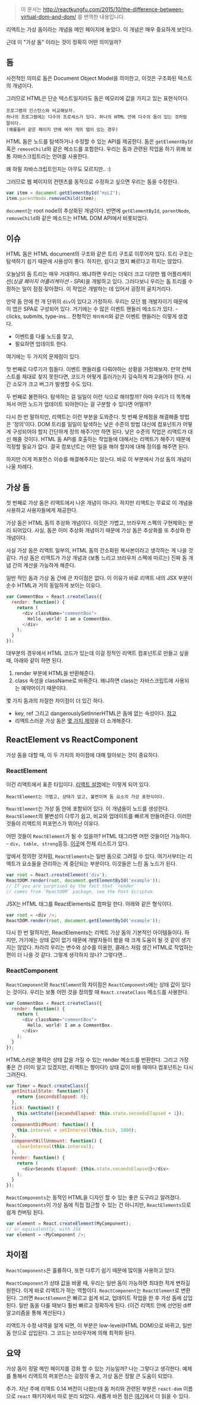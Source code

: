 > 이 문서는 http://reactkungfu.com/2015/10/the-difference-between-virtual-dom-and-dom/ 를 번역한 내용입니다.

리액트는 가상 돔이라는 개념을 메인 페이지에 놓았다. 이 개념은 매우 중요하게 보인다.

근데 이 "가상 돔" 이라는 것이 정확히 어떤 의미일까?

## 돔

사전적인 의미로 돔은 Document Object Model을 의미한고, 이것은 구조화된 텍스트의 개념이다. 

그러므로 HTML은 단순 텍스트일지라도 돔은 메모리에 값을 가지고 있는 표현식이다.

```
프로그램의 인스턴스와 비교해보자.
하나의 프로그램에는 다수의 프로세스가 있다. 하나의 HTML 안에 다수의 돔이 있는 것처럼 말이다.
(예를들어 같은 페이지 안에 여러 개의 탭이 있는 경우)
```

HTML 돔은 노드를 탐색하거나 수정할 수 있는 API를 제공한다. 돔은 ``` getElementById ``` 혹은 ``` removeChild ```와 같은 메소드를 포함한다. 우리는 돔과 관련된 작업을 하기 위해 보통 자바스크립트라는 언어를 사용한다. 

왜 하필 자바스크립트인지는 아무도 모르지만.. :)

그러므로 웹 페이지의 컨텐츠를 동적으로 수정하고 싶으면 우리는 돔을 수정한다.

``` javascript
var item = document.getElementById("myLI");
item.parentNode.removeChild(item);
```

``` document ```는 root node의 추상화된 개념이다. 반면에 ``` getElementById ```, ``` parentNode ```, ``` removeChild ```와 같은 메소드는 HTML DOM API에서 비롯되었다.

## 이슈

HTML 돔은 HTML document의 구조와 같은 트리 구조로 이루어져 있다. 트리 구조는 탐색하기 쉽기 때문에 사용성이 좋다. 하지만, 쉽다고 했지 빠르다고 하지는 않았다.

오늘날의 돔 트리는 매우 거대하다. 왜냐하면 우리는 더욱더 크고 다양한 웹 어플리케이션(_싱글 페이지 어플리케이션 - SPA_)을 개발하고 있다. 그러다보니 우리는 돔 트리를 수정하는 일이 점점 잦아졌다. 이 작업은 개발하는 데 있어서 굉장히 골치거리다.

만약 돔 안에 천 개 단위의 ``` div ```이 있다고 가정하자. 우리는 모던 웹 개발자이기 때문에 이 앱은 SPA로 구성되어 있다. 거기에는 수 많은 이벤트 핸들러 메소드가 있다. - clicks, submits, type-ins... 전형적인 ``` 제이쿼리 ```와 같은 이벤트 핸들러는 이렇게 생겼다.

- 이벤트를 다룰 노드를 찾고,
- 필요하면 업데이트 한다.

여기에는 두 가지의 문제점이 있다.

첫 번째로 다루기가 힘들다. 이벤트 핸들러를 다뤄야하는 상황을 가정해보자. 만약 컨텍스트를 제대로 찾지 못한다면, 코드가 어떻게 흘러가는지 깊숙하게 파고들어야 한다. 시간 소모가 크고 버그가 발생할 수도 있다.

두 번째로 불편하다. 탐색하는 걸 일일이 이런 식으로 해야할까? 아마 우리가 더 똑똑해져서 어떤 노드가 업데이트 되야한다는 걸 구분할 수 있다면 어떨까?

다시 한 번 말하지만, 리액트는 이런 부분을 도와준다. 첫 번째 문제점을 해결해줄 방법은 '정의'이다. DOM 트리를 일일이 탐색하는 낮은 수준의 방법 대신에 컴포넌트가 어떻게 구성되어야 할지 간단하게 정의 해주기만 하면 된다. 낮은 수준의 작업은 리액트가 대신 해줄 것이다. HTML 돔 API를 호출하는 작업들에 대해서는 리액트가 해주기 때문에 걱정할 필요가 없다. 결국 컴포넌트는 어떤 일을 해야 할지에 대해 정의를 해주면 된다.

하지만 이게 퍼포먼스 이슈를 해결해주지는 않는다. 바로 이 부분에서 가상 돔의 개념이 나올 차례다.

## 가상 돔

첫 번째로 가상 돔은 리액트에서 나온 개념이 아니다. 하지만 리액트는 무료로 이 개념을 사용하고 사용자들에게 제공한다.

가상 돔은 HTML 돔의 추상화 개념이다. 이것은 가볍고, 브라우저 스펙의 구현체와는 분리 되어있다. 사실, 돔은 이미 추상화 개념이기 때문에 가상 돔은 추상화를 또 추상화 한 개념이다.

사실 가상 돔은 리액트 일부의, HTML 돔의 간소화된 복사본이라고 생각하는 게 나을 것 같다. 가상 돔은 리액트가 가상 개념과 (보통 느리고 브라우저 스펙에 따르는) 진짜 돔 개념 간의 계산을 가능하게 해준다.

일반 적인 돔과 가상 돔 간에 큰 차이점은 없다. 이 이유가 바로 리액트 내의 JSX 부분이 순수 HTML과 거의 동일하게 보이는 이유다.

``` javascript
var CommentBox = React.createClass({
  render: function() {
    return (
      <div className="commentBox">
        Hello, world! I am a CommentBox.
      </div>
    );
  }
});
```

대부분의 경우에서 HTML 코드가 있는데 이걸 정적인 리액트 컴포넌트로 만들고 싶을 때, 아래와 같이 하면 된다.

1. render 부분에 HTML을 반환해준다.
2. class 속성을 className로 바꿔준다. 왜냐하면 class는 자바스크립트에 사용되는 예약어이기 때문이다. 

몇 가지 돔과의 자잘한 차이점이 더 있긴 하다.

- key, ref 그리고 dangerouslySetInnerHTML은 돔에 없는 속성이다. [참고](https://facebook.github.io/react/docs/special-non-dom-attributes.html)
- 리액트스러운 가상 돔은 [몇 가지 제약](https://facebook.github.io/react/docs/dom-differences.html)을 더 소개해준다.

## ReactElement vs ReactComponent

가상 돔을 대할 때, 이 두 가지의 차이점에 대해 알아보는 것이 중요하다.

### ReactElement

이건 리액트에서 표준 타입이다. [리액트 설명](https://facebook.github.io/react/docs/glossary.html#react-elements)에는 이렇게 되어 있다.

` ReactElement는 가볍고, 상태가 없고, 불변이며 돔 요소의 가상 표현식이다. `

``` ReactElement ```는 가상 돔 안에 포함되어 있다. 이 개념들이 노드를 생성한다. ``` ReactElement ```의 불변성이 다루기 쉽고, 비교와 업데이트를 빠르게 만들어준다. 이러한 것들이 리액트의 퍼포먼스가 뛰어난 이유다.


어떤 것들이 ``` ReactElement ```가 될 수 있을까? HTML 태그라면 어떤 것들이던 가능하다. - ``` div, table, strong ```등등. [이곳](https://facebook.github.io/react/docs/tags-and-attributes.html)에 전체 리스트가 있다.

앞에서 정의한 것처럼, ``` ReactElements ```는 일반 돔으로 그려질 수 있다. 여기서부터는 리액트가 요소들을 관리하는 게 중단되는 부분이다. 이것들은 느린 돔 노드가 된다.

``` javascript
var root = React.createElement('div');
ReactDOM.render(root, document.getElementById('example'));
// If you are surprised by the fact that `render` 
// comes from `ReactDOM` package, see the Post Scriptum.
```

JSX는 HTML 태그를 ReactElements로 컴파일 한다. 아래와 같은 형식이다.

``` javascript
var root = <div />;
ReactDOM.render(root, document.getElementById('example'));
```

다시 한 번 말하지만, ReactElements는 리액트 가상 돔의 기본적인 아이템들이다. 하지만, 거기에는 상태 값이 없기 때문에 개발자들이 봤을 때 크게 도움이 될 것 같이 생기지는 않았다. 차라리 우리는 변수와 상수를 이용한, 클래스 처럼 생긴 HTML로 작업하는 편이 더 나을 것 같다. 그렇게 생각하지 않나? 그렇다면...

### ReactComponent

``` ReactComponent ```와 ``` ReactElement ```의 차이점은 ``` ReactComponents ```에는 상태 값이 있다는 것이다.
우리는 보통 어떤 것을 정의할 때 ``` React.createClass ``` 메소드를 사용한다.

``` javascript
var CommentBox = React.createClass({
  render: function() {
    return (
      <div className="commentBox">
        Hello, world! I am a CommentBox.
      </div>
    );
  }
});
```

HTML스러운 블럭은 상태 값을 가질 수 있는  render 메소드를 반환한다. 그리고 가장 좋은 건 (이미 알고 있겠지만, 리액트는 짱이다!) 상태 값이 바뀔 때마다 컴포넌트는 다시 그려진다.

``` javascript
var Timer = React.createClass({
  getInitialState: function() {
    return {secondsElapsed: 0};
  },
  tick: function() {
    this.setState({secondsElapsed: this.state.secondsElapsed + 1});
  },
  componentDidMount: function() {
    this.interval = setInterval(this.tick, 1000);
  },
  componentWillUnmount: function() {
    clearInterval(this.interval);
  },
  render: function() {
    return (
      <div>Seconds Elapsed: {this.state.secondsElapsed}</div>
    );
  }
});
```

``` ReactComponents ```는 동적인 HTML을 디자인 할 수 있는 좋은 도구라고 알려졌다. ``` ReactComponents ```이 가상 돔에 직접 접근할 수 있는 건 아니지만,  ``` ReactElements ```으로 쉽게 컨버팅 된다.

``` javascript
var element = React.createElement(MyComponent);
// or equivalently, with JSX
var element = <MyComponent />;
```

## 차이점

``` ReactComponents ```은 훌륭하다, 또한 다루기 쉽기 때문에 많이들 사용하고 있다. 

``` ReactComponent ```가 상태 값을 바꿀 때, 우리는 일반 돔이 가능하면 최대한 적게 변하길 원한다. 이게 바로 리액트가 하는 역할이다. ``` ReactComponent ```는 ``` ReactElement ```로 변환된다. 그러면 ``` ReactElement ```은 빠르고 쉽게 비교, 업데이트 작업을 한 후 가상 돔에 삽입된다. 일반 돔을 다룰 때보다 훨씬 빠르고 정확하게 된다. (이건 리액트 안에 선언된 diff 알고리즘을 통해 계산된다.)

리액트가 수정 내역을 알게 되면, 이 부분은 low-level(HTML DOM)으로 바뀌고, 일반 돔 안으로 삽입된다. 그 코드는 브라우저에 의해 최적화 된다.

## 요약

가상 돔이 정말 메인 페이지를 강화 할 수 있는 기능일까? 나는 그렇다고 생각한다. 예제를 통해서 리액트의 퍼포먼스는 굉장히 좋고, 가상 돔은 정말 큰 도움이 되었다.

추가. 지난 주에 리액트 0.14 버전이 나왔는데 돔 처리와 관련된 부분은 ``` react-dom ``` 이름으로 ``` react ``` 패키지에서 따로 분리 되었다. 새롭게 바뀐 점은 [여기](https://facebook.github.io/react/blog/2015/10/07/react-v0.14.html#two-packages-react-and-react-dom)에서 더 읽을 수 있다.
